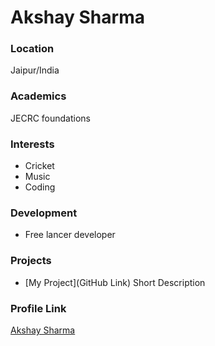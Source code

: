 # Akshay Sharma

### Location

Jaipur/India

### Academics

JECRC foundations

### Interests

- Cricket
- Music
- Coding

### Development

- Free lancer developer

### Projects

- [My Project](GitHub Link) Short Description

### Profile Link

[Akshay Sharma](https://github.com/akshaysharma2277)
